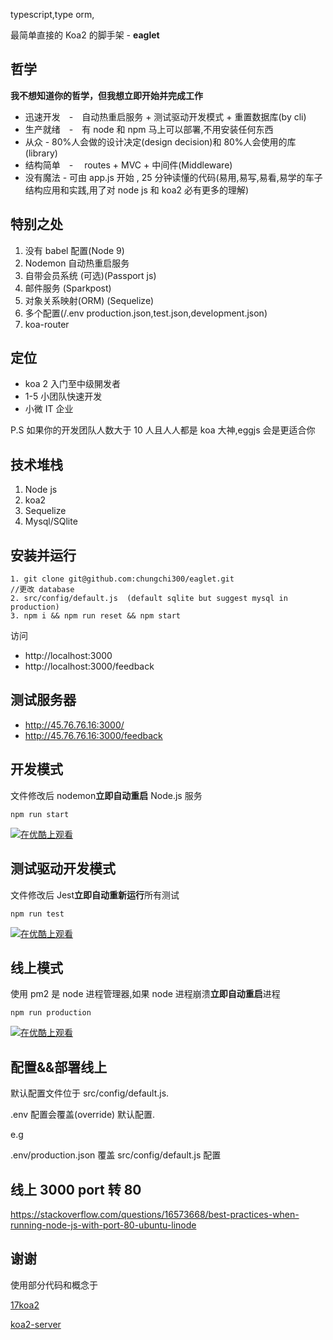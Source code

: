 typescript,type orm,

最简单直接的 Koa2 的脚手架 - **eaglet**

## 哲学

**我不想知道你的哲学，但我想立即开始并完成工作**

* 迅速开发　-　自动热重启服务 + 测试驱动开发模式 + 重置数据库(by cli)
* 生产就绪　-　有 node 和 npm 马上可以部署,不用安装任何东西
* 从众 - 80%人会做的设计决定(design decision)和 80%人会使用的库(library)
* 结构简单　-　 routes + MVC + 中间件(Middleware)
* 没有魔法 - 可由 app.js 开始 , 25 分钟读懂的代码(易用,易写,易看,易学的车子结构应用和实践,用了对 node js 和 koa2 必有更多的理解)

## 特别之处

1.  没有 babel 配置(Node 9)
2.  Nodemon 自动热重启服务
3.  自带会员系统 (可选)(Passport js)
4.  邮件服务 (Sparkpost)
5.  对象关系映射(ORM) (Sequelize)
6.  多个配置(/.env production.json,test.json,development.json)
7.  koa-router

## 定位

* koa 2 入门至中级䦕发者
* 1-5 小团队快速开发
* 小微 IT 企业

P.S
如果你的开发团队人数大于 10 人且人人都是 koa 大神,eggjs 会是更适合你

## 技术堆栈

1.  Node js
2.  koa2
3.  Sequelize
4.  Mysql/SQlite

## 安装并运行

```
1. git clone git@github.com:chungchi300/eaglet.git
//更改 database
2. src/config/default.js  (default sqlite but suggest mysql in production)
3. npm i && npm run reset && npm start
```

访问

* http://localhost:3000
* http://localhost:3000/feedback

## 测试服务器

* http://45.76.76.16:3000/
* http://45.76.76.16:3000/feedback

## 开发模式

文件修改后 nodemon**立即自动重启** Node.js 服务

```
npm run start
```

[![在优酷上观看](https://t4.ftcdn.net/jpg/01/12/56/73/240_F_112567399_fVHoy5kIkNXdDnwCSpaSkDC3wmH9NVCs.jpg)](http://v.youku.com/v_show/id_XMzM0NDQ5MDg1Ng==.html?spm=a2hzp.8253869.0.0)

## 测试驱动开发模式

文件修改后 Jest**立即自动重新运行**所有测试

```
npm run test
```

[![在优酷上观看](https://t4.ftcdn.net/jpg/01/12/56/73/240_F_112567399_fVHoy5kIkNXdDnwCSpaSkDC3wmH9NVCs.jpg)](http://v.youku.com/v_show/id_XMzM0NDQ5NTMwMA==.html?spm=a2hzp.8253869.0.0)

## 线上模式

使用 pm2 是 node 进程管理器,如果 node 进程崩溃**立即自动重启**进程

```
npm run production
```

[![在优酷上观看](https://t4.ftcdn.net/jpg/01/12/56/73/240_F_112567399_fVHoy5kIkNXdDnwCSpaSkDC3wmH9NVCs.jpg)](http://v.youku.com/v_show/id_XMzM0NDQ5ODU3Ng==.html?spm=a2hzp.8253869.0.0)

## 配置&&部署线上

默认配置文件位于 src/config/default.js.

.env 配置会覆盖(override) 默认配置.

e.g

.env/production.json 覆盖 src/config/default.js 配置

## 线上 3000 port 转 80

https://stackoverflow.com/questions/16573668/best-practices-when-running-node-js-with-port-80-ubuntu-linode

## 谢谢

使用部分代码和概念于

[17koa2](https://github.com/17koa/koa2-startkit)

[koa2-server](https://github.com/zhongxia245/koa2-server)
